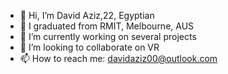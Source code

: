 - 👋 Hi, I’m David Aziz,22, Egyptian
- 👀 I graduated from RMIT, Melbourne, AUS
- 🌱 I’m currently working on several projects 
- 💞️ I’m looking to collaborate on VR
- 📫 How to reach me: davidaziz00@outlook.com

<!---
davidaziz00/davidaziz00 is a ✨ special ✨ repository because its `README.md` (this file) appears on your GitHub profile.
You can click the Preview link to take a look at your changes.
--->
